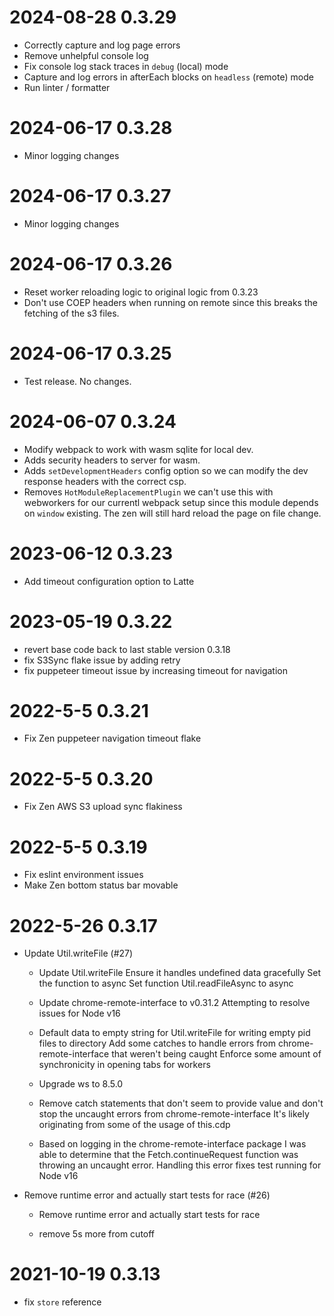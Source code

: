 # 2024-08-28 0.3.29

- Correctly capture and log page errors
- Remove unhelpful console log
- Fix console log stack traces in `debug` (local) mode
- Capture and log errors in afterEach blocks on `headless` (remote) mode
- Run linter / formatter

# 2024-06-17 0.3.28

- Minor logging changes

# 2024-06-17 0.3.27

- Minor logging changes

# 2024-06-17 0.3.26

- Reset worker reloading logic to original logic from 0.3.23
- Don't use COEP headers when running on remote since this breaks the fetching of the s3 files.

# 2024-06-17 0.3.25

- Test release. No changes.

# 2024-06-07 0.3.24

- Modify webpack to work with wasm sqlite for local dev.
- Adds security headers to server for wasm.
- Adds `setDevelopmentHeaders` config option so we can modify the dev response headers with
  the correct csp.
- Removes `HotModuleReplacementPlugin` we can't use this with webworkers for our currentl webpack setup since this module depends on `window` existing. The zen will still hard reload the page on file change.

# 2023-06-12 0.3.23

- Add timeout configuration option to Latte

# 2023-05-19 0.3.22

- revert base code back to last stable version 0.3.18
- fix S3Sync flake issue by adding retry
- fix puppeteer timeout issue by increasing timeout for navigation

# 2022-5-5 0.3.21

- Fix Zen puppeteer navigation timeout flake

# 2022-5-5 0.3.20

- Fix Zen AWS S3 upload sync flakiness

# 2022-5-5 0.3.19

- Fix eslint environment issues
- Make Zen bottom status bar movable

# 2022-5-26 0.3.17

- Update Util.writeFile (#27)

  - Update Util.writeFile
    Ensure it handles undefined data gracefully
    Set the function to async
    Set function Util.readFileAsync to async

  - Update chrome-remote-interface to v0.31.2
    Attempting to resolve issues for Node v16

  - Default data to empty string for Util.writeFile for writing
    empty pid files to directory
    Add some catches to handle errors from chrome-remote-interface that
    weren't being caught
    Enforce some amount of synchronicity in opening tabs for workers

  - Upgrade ws to 8.5.0

  - Remove catch statements that don't seem to provide value
    and don't stop the uncaught errors from chrome-remote-interface
    It's likely originating from some of the usage of this.cdp

  - Based on logging in the chrome-remote-interface package
    I was able to determine that the Fetch.continueRequest function was throwing an
    uncaught error.
    Handling this error fixes test running for Node v16

- Remove runtime error and actually start tests for race (#26)

  - Remove runtime error and actually start tests for race

  - remove 5s more from cutoff

# 2021-10-19 0.3.13

- fix `store` reference

